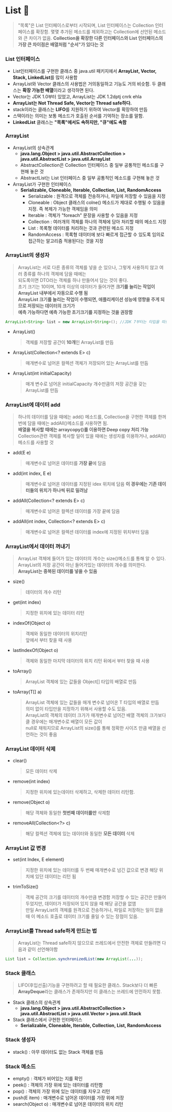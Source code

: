 # List 📌
> "목록"은 List 인터페이스로부터 시작되며, List 인터페이스는 Collection 인터페이스를 확장함.
> 몇몇 추가된 메소드를 제외하고는 Collection에 선언된 메소드와 큰 차이가 없음.
> **Collection을 확장한 다른 인터페이스와 List 인터페이스의 가장 큰 차이점은 배열처럼 "순서"가 있다는 것**

### List 인터페이스
  * List인터페이스를 구현한 클래스 중 java.util 패키지에서 **ArrayList, Vector, Stack, LinkedList**를 많이 사용함
  * ArrayList와 Vector 클래스의 사용법은 거의동일하고 기능도 거의 비슷함. 두 클래스는 **확장 가능한 배열**이라고 생각하면 된다.
  * Vector는 JDK 1.0부터 있었고, ArrayList는 JDK 1.2dptj cnrk ehla
  * **ArrayList는 Not Thread Safe, Vector는 Thread safe하다.**
  * stack이라는 클래스는 **LIFO**를 지원하기 위하여 Vector를 확장하여 만듬
  * 스택이라는 의미는 보통 메소드가 호출된 순서를 기억하는 장소를 말함.
  * **LinkedList** 클래스는 **"목록"에서도 속하지만, "큐"에도 속함**

### ArrayList
  * ArrayList의 상속관계
    * **java.lang.Object > java.util.AbstractCollection<E> > java.util.AbstractList<E> > java.util.ArrayList<E>**
    * AbstractCollection은 Collection 인터페이스 중 일부 공통적인 메소드를 구현해 놓은 것
    * AbstractList는 List 인터페이스 중 일부 공통적인 메소드를 구현해 놓은 것
  * ArrayList가 구현한 인터페이스
    * **Serializable, Cloneable, Iterable<E>, Collection<E>, List<E>, RandomAccess**
      * Serializable : 원격으로 객체를 전송하거나, 파일에 저장할 수 있음을 지정
      * Cloneable : Object 클래스의 colne() 메소드가 제대로 수행될 수 있음을 지정. 즉 복제가 가능한 객체임을 의미
      * Iterable<E> : 객체가 "foreach" 문장을 사용할 수 있음을 지정
      * Collection<E> : 여러개의 객체를 하나의 객체에 담아 처리할 때의 메소드 지정
      * List<E> : 목록형 데이터를 처리하는 것과 관련된 메소드 지정
      * RandomAccess : 목록형 데이터에 보다 빠르게 접근할 수 있도록 임의로 접근하는 알고리즘 적용된다는 것을 지정

### ArrayList의 생성자
> ArrayList는 서로 다른 종류의 객체를 넣을 순 있으나, 그렇게 사용하지 않고 여러 종류를 하나의 객체에 담을 때에는   
> 되도록이면 DTO라는 객체를 하나 만들어서 담는 것이 좋다.   
> 초기 크기는 10이며, 10개 이상의 데이터가 들어가면 **크기를 늘리는 작업이 ArrayList 내부에서 자동으로 수행 됨**   
> **ArrayList 크기를 늘리는 작업이 수행되면, 애플리케이션 성능에 영향을 주게 되므로 저장되는 데이터의 크기가**   
> **예측 가능하다면 예측 가능한 초기크기를 지정하는 것을 권장함**
```java
ArrayList<String> list = new ArrayList<String>(); //JDK 7부터는 타입을 따로 적지 않고 <>로만 사용 가능
```
* ArrayList()
  > 객체를 저장할 공간이 **10개**인 ArrayList를 만듬
* ArrayList(Collection<? extends E> c)
  > 매개변수로 넘어온 컬렉션 객체가 저장되어 있는 ArrayList를 만듬
* ArrayList(int initialCapacity)
  > 매개 변수로 넘어온 initialCapacity 개수만큼의 저장 공간을 갖는 ArrayList를 만듬

### ArrayList에 데이터 add
> 하나의 데이터를 담을 때에는 add() 메소드를, Collection을 구현한 객체를 한꺼번에 담을 때에는 addAll()메소드를 사용하면 됨.    
> **배열을 복사할 때에는 arraycopy()를 이용하면 Deep copy 처리 가능**   
> Collection관련 객체를 복사할 일이 있을 때에는 생성자를 이용하거나, addAll() 메소드를 사용할 것
* add(E e)
  > 매개변수로 넘어온 데이터를 **가장 끝**에 담음
* add(int index, E e)
  > 매개변수로 넘어온 데이터를 지정된 idex 위치에 담음
  > **이 경우에는 기존 데이터들의 위치가 하나씩 뒤로 밀려남**
* addAll(Collection<? extends E> c)
  > 매개변수로 넘어온 컬렉션 데이터를 가장 끝에 담음
* addAll(int index, Collection<? extends E> c)
  > 매개변수로 넘어온 컬렉션 데이터를 index에 지정된 위치부터 담음

### ArrayList에서 데이터 꺼내기
> ArrayList 객체에 들어가 있는 데이터의 개수는 size()메소드를 통해 알 수 있다.   
> ArrayList의 저장 공간이 아닌 들어가있는 데이터의 개수를 의미한다.   
> **ArrayList는 중복된 데이터를 넣을 수 있음**
* size()
  > 데이터의 개수 리턴
* get(int index)
  > 지정한 위치에 있는 데이터 리턴
* indexOf(Object o)
  > 객체와 동일한 데이터의 위치리턴   
  > 앞에서 부터 찾을 때 사용
* lastIndexOf(Object o)
  > 객체와 동일한 마지막 데이터의 위치 리턴
  > 뒤에서 부터 찾을 때 사용
* toArray()
  > ArrayList 객체에 있는 값들을 Object[] 타입의 배열로 만듬
* toArray(T[] a)
  > ArrayList 객체에 있는 값들을 매개 변수로 넘어온 T 타입의 배열로 만듬   
  > 의미 없이 타입만을 지정하기 위해서 사용할 수도 있음.   
  > ArrayList의 객체의 데이터 크가가 매개변수로 넘어간 배열 객체의 크가보다 클 경우에는 매개변수로 배열이 모든 값이   
  > null로 채워지므로 ArrayList의 size()를 통해 정확한 사이즈 만큼 배열을 선언하는 것이 좋음

### ArrayList 데이터 삭제
* clear()
  > 모든 데이터 삭제
* remove(int index)
  > 지정한 위치에 있는데이터 삭제하고, 삭제한 데이터 리턴함.
* remove(Object o)
  > 해당 객체와 동일한 **첫번째 데이터를만** 삭제함
* removeAll(Collection<?> c)
  > 해당 컬렉션 객체에 있는 데이터와 동일한 **모든 데이터** 삭제

### ArrayList 값 변경
* set(int Index, E element)
  > 지정한 위치에 있는 데이터를 두 번째 매개변수로 넘긴 값으로 변경
  > 해당 위치에 있던 데이터는 리턴 됨
* trimToSize()
  > 객체 공간의 크기를 데이터의 개수만큼 변경함
  > 저장할 수 있는 공간은 만들어 두었지만, 데이터가 저장되어 있지 않을 때 해당 공간을 없앰    
  > 만일 ArrayList의 객체를 원격으로 전송하거나, 파일로 저장하는 일이 없을 때 이 메소드 호출로 데이터 크기를 줄일 수 있는 장점이 있음.

### ArrayList를 Thread safe하게 만드는 법
> ArrayList는 Thread safe하지 않으므로 쓰레드에서 안전한 객체로 만들려면 다음과 같이 선언해야함
```java
List list = Collection.synchronizedList(new ArrayList(...));
```

### Stack 클래스
> LIFO(후입선출)기능을 구현하려고 할 때 필요한 클래스.
> Stack보다 더 빠른 **ArrayDeque**라는 클래스가 존재하지만 이 클래스는 쓰레드에 안전하지 못함.
* Stack 클래스의 상속관계
  * **java.lang.Object > java.util.AbstractCollection<E> > java.util.AbstractList<E> > java.util.Vector<E> > java.util.Stack<E>**
* Stack 클래스에서 구현한 인터페이스
  * **Serializable, Cloneable, Iterable<E>, Collection<E>, List<E>, RandomAccess**

### Stack 생성자
* stack() : 아무 데이터도 없는 Stack 객체를 만듬

### Stack 메소드
* empty() : 객체가 비어있는 지를 확인
* peek() : 객체의 가장 위에 있는 데이터를 리턴함
* pop() : 객체의 가장 위에 있는 데이터를 지우고 리턴
* push(E item) : 매개변수로 넘어온 데이터를 가장 위에 저장
* search(Object o) : 매개변수로 넘어온 데이터의 위치 리턴
